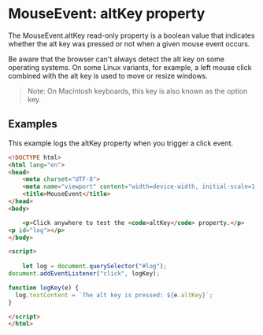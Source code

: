 # MouseEvent: altKey property

The MouseEvent.altKey read-only property is a boolean value that indicates whether the alt key was pressed or not when a given mouse event occurs.

Be aware that the browser can't always detect the alt key on some operating systems. On some Linux variants, for example, a left mouse click combined with the alt key is used to move or resize windows.

>Note: On Macintosh keyboards, this key is also known as the option key.

## Examples

This example logs the altKey property when you trigger a click event.

```html
<!DOCTYPE html>
<html lang="en">
<head>
    <meta charset="UTF-8">
    <meta name="viewport" content="width=device-width, initial-scale=1.0">
    <title>MouseEvent</title>
</head>
<body>

    <p>Click anywhere to test the <code>altKey</code> property.</p>
<p id="log"></p>
</body>

<script>
    
    let log = document.querySelector("#log");
document.addEventListener("click", logKey);

function logKey(e) {
  log.textContent = `The alt key is pressed: ${e.altKey}`;
}

</script>
</html>
```
